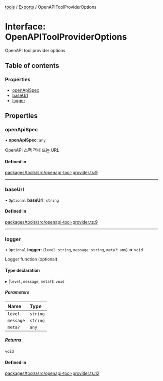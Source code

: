 <!-- 
 ⚠️  AUTO-GENERATED FILE - DO NOT EDIT MANUALLY
 This file is automatically generated by scripts/docs-generator.js
 To make changes, edit the source TypeScript files or update the generator script
-->

[tools](../../) / [Exports](../modules) / OpenAPIToolProviderOptions

# Interface: OpenAPIToolProviderOptions

OpenAPI tool provider options

## Table of contents

### Properties

- [openApiSpec](OpenAPIToolProviderOptions#openapispec)
- [baseUrl](OpenAPIToolProviderOptions#baseurl)
- [logger](OpenAPIToolProviderOptions#logger)

## Properties

### openApiSpec

• **openApiSpec**: `any`

OpenAPI 스펙 객체 또는 URL

#### Defined in

[packages/tools/src/openapi-tool-provider.ts:9](https://github.com/woojubb/robota/blob/20907a104a80ba36ef4504cf3243ea2b32ee43cd/packages/tools/src/openapi-tool-provider.ts#L9)

___

### baseUrl

• `Optional` **baseUrl**: `string`

#### Defined in

[packages/tools/src/openapi-tool-provider.ts:9](https://github.com/woojubb/robota/blob/20907a104a80ba36ef4504cf3243ea2b32ee43cd/packages/tools/src/openapi-tool-provider.ts#L9)

___

### logger

• `Optional` **logger**: (`level`: `string`, `message`: `string`, `meta?`: `any`) => `void`

Logger function (optional)

#### Type declaration

▸ (`level`, `message`, `meta?`): `void`

##### Parameters

| Name | Type |
| :------ | :------ |
| `level` | `string` |
| `message` | `string` |
| `meta?` | `any` |

##### Returns

`void`

#### Defined in

[packages/tools/src/openapi-tool-provider.ts:12](https://github.com/woojubb/robota/blob/20907a104a80ba36ef4504cf3243ea2b32ee43cd/packages/tools/src/openapi-tool-provider.ts#L12)
